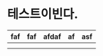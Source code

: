 # 테스트이빈다.

| faf |    faf | afdaf | af | asf |
| --- | --- | --- | --- | --- |
|  |  |  |  |  |
|  |  |  |  |  |

[]()